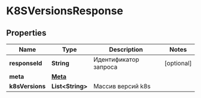 

# K8SVersionsResponse


## Properties

| Name | Type | Description | Notes |
|------------ | ------------- | ------------- | -------------|
|**responseId** | **String** | Идентификатор запроса |  [optional] |
|**meta** | [**Meta**](Meta.md) |  |  |
|**k8sVersions** | **List&lt;String&gt;** | Массив версий k8s |  |



